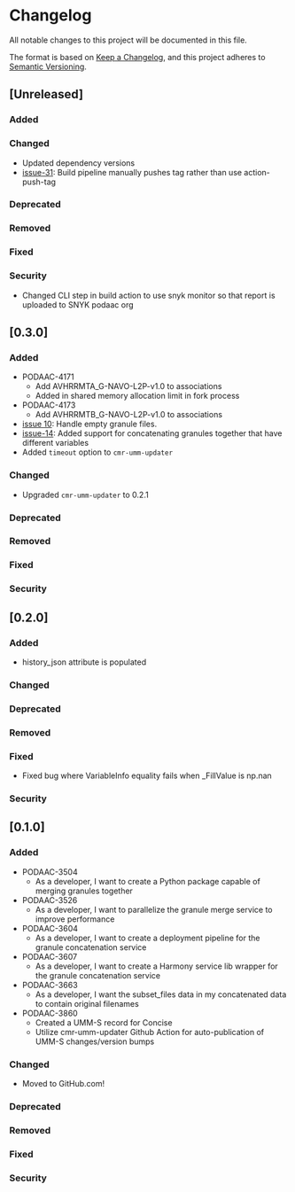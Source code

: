 # Changelog
All notable changes to this project will be documented in this file.

The format is based on [Keep a Changelog](https://keepachangelog.com/en/1.0.0/),
and this project adheres to [Semantic Versioning](https://semver.org/spec/v2.0.0.html).

## [Unreleased]

### Added
### Changed 
- Updated dependency versions
- [issue-31](https://github.com/podaac/l2ss-py/issues/88): Build pipeline manually pushes tag rather than use action-push-tag
### Deprecated 
### Removed
### Fixed
### Security
- Changed CLI step in build action to use snyk monitor so that report is uploaded to SNYK podaac org

## [0.3.0]

### Added
  - PODAAC-4171
    - Add AVHRRMTA_G-NAVO-L2P-v1.0 to associations
    - Added in shared memory allocation limit in fork process
  - PODAAC-4173
    - Add AVHRRMTB_G-NAVO-L2P-v1.0 to associations
  - [issue 10](https://github.com/podaac/concise/issues/10):
    Handle empty granule files.
  - [issue-14](https://github.com/podaac/concise/issues/14): Added support 
    for concatenating granules together that have different variables
  - Added `timeout` option to `cmr-umm-updater`
### Changed 
  - Upgraded `cmr-umm-updater` to 0.2.1
### Deprecated 
### Removed 
### Fixed 
### Security

## [0.2.0]

### Added
- history_json attribute is populated
### Changed 
### Deprecated 
### Removed 
### Fixed 
  - Fixed bug where VariableInfo equality fails when _FillValue is np.nan
### Security

## [0.1.0]

### Added
  - PODAAC-3504
    - As a developer, I want to create a Python package capable of merging granules together
  - PODAAC-3526
    - As a developer, I want to parallelize the granule merge service to improve performance
  - PODAAC-3604
    - As a developer, I want to create a deployment pipeline for the granule concatenation service
  - PODAAC-3607
    - As a developer, I want to create a Harmony service lib wrapper for the granule concatenation service
  - PODAAC-3663
    - As a developer, I want the subset_files data in my concatenated data to contain original filenames
  - PODAAC-3860
    - Created a UMM-S record for Concise
    - Utilize cmr-umm-updater Github Action for auto-publication of UMM-S changes/version bumps
### Changed 
  - Moved to GitHub.com!
### Deprecated 
### Removed 
### Fixed 
### Security
